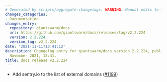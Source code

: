 ```yaml
---
# Generated by scripts/aggregate-changelogs. WARNING: Manual edits to this files will be overwritten.
changes_categories:
- Documentation
changes_entry:
  repository: giantswarm/docs
  url: https://github.com/giantswarm/docs/releases/tag/v2.2.224
  version: 2.2.224
  version_tag: v2.2.224
date: '2021-11-11T13:41:12'
description: Changelog entry for giantswarm/docs version 2.2.224, published on 11
  November 2021, 13:41.
title: docs release v2.2.224
---
```


- Add sentry.io to the list of external domains ([#1199](https://github.com/giantswarm/docs/pull/1199))
